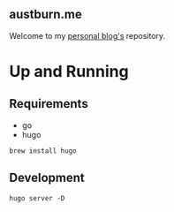 austburn.me
-----------

Welcome to my [personal blog's](https://austburn.me) repository.

# Up and Running

## Requirements

* go
* hugo

```
brew install hugo
```

## Development

```
hugo server -D
```
